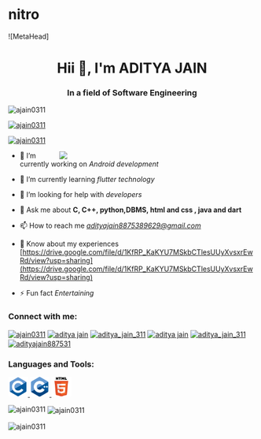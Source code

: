 # nitro
![MetaHead]
<h1 align="center">Hii 👋, I'm ADITYA JAIN</h1>
<h3 align="center">In a field of Software Engineering</h3>

<p align="left"> <img src="https://komarev.com/ghpvc/?username=ajain0311&label=Profile%20views&color=0e75b6&style=flat" alt="ajain0311" /> </p>

<p align="left"> <a href="https://github.com/ryo-ma/github-profile-trophy"><img src="https://github-profile-trophy.vercel.app/?username=ajain0311" alt="ajain0311" /></a> </p>

<p align="left"> <a href="https://twitter.com/ajain0311" target="blank"><img src="https://img.shields.io/twitter/follow/ajain0311?logo=twitter&style=for-the-badge" alt="ajain0311" /></a> </p>
<img width="400" align="right" src="https://miro.medium.com/max/1600/0*C-cPP9D2MIyeexAT.gif">


- 🔭 I’m currently working on *Android development*

- 🌱 I’m currently learning *flutter technology*

- 🤝 I’m looking for help with *developers*

- 💬 Ask me about **C, C++, python,DBMS, html and css
, java and dart**

- 📫 How to reach me *adityajain8875389629@gmail.com*

- 📄 Know about my experiences [https://drive.google.com/file/d/1KfRP_KaKYU7MSkbCTlesUUyXvsxrEwRd/view?usp=sharing](https://drive.google.com/file/d/1KfRP_KaKYU7MSkbCTlesUUyXvsxrEwRd/view?usp=sharing)

- ⚡ Fun fact *Entertaining*

<h3 align="left">Connect with me:</h3>
<p align="left">
<a href="https://twitter.com/ajain0311" target="blank"><img align="center" src="https://raw.githubusercontent.com/rahuldkjain/github-profile-readme-generator/master/src/images/icons/Social/twitter.svg" alt="ajain0311" height="30" width="40" /></a>
<a href="https://linkedin.com/in/aditya jain" target="blank"><img align="center" src="https://raw.githubusercontent.com/rahuldkjain/github-profile-readme-generator/master/src/images/icons/Social/linked-in-alt.svg" alt="aditya jain" height="30" width="40" /></a>
<a href="https://stackoverflow.com/users/aditya_jain_311" target="blank"><img align="center" src="https://raw.githubusercontent.com/rahuldkjain/github-profile-readme-generator/master/src/images/icons/Social/stack-overflow.svg" alt="aditya_jain_311" height="30" width="40" /></a>
<a href="https://fb.com/aditya jain" target="blank"><img align="center" src="https://raw.githubusercontent.com/rahuldkjain/github-profile-readme-generator/master/src/images/icons/Social/facebook.svg" alt="aditya jain" height="30" width="40" /></a>
<a href="https://instagram.com/aditya_jain_311" target="blank"><img align="center" src="https://raw.githubusercontent.com/rahuldkjain/github-profile-readme-generator/master/src/images/icons/Social/instagram.svg" alt="aditya_jain_311" height="30" width="40" /></a>
<a href="https://www.hackerrank.com/adityajain887531" target="blank"><img align="center" src="https://raw.githubusercontent.com/rahuldkjain/github-profile-readme-generator/master/src/images/icons/Social/hackerrank.svg" alt="adityajain887531" height="30" width="40" /></a>
</p>

<h3 align="left">Languages and Tools:</h3>
<p align="left"> <a href="https://www.cprogramming.com/" target="_blank" rel="noreferrer"> <img src="https://raw.githubusercontent.com/devicons/devicon/master/icons/c/c-original.svg" alt="c" width="40" height="40"/> </a> <a href="https://www.w3schools.com/cpp/" target="_blank" rel="noreferrer"> <img src="https://raw.githubusercontent.com/devicons/devicon/master/icons/cplusplus/cplusplus-original.svg" alt="cplusplus" width="40" height="40"/> </a> <a href="https://www.w3.org/html/" target="_blank" rel="noreferrer"> <img src="https://raw.githubusercontent.com/devicons/devicon/master/icons/html5/html5-original-wordmark.svg" alt="html5" width="40" height="40"/> </a> </p>

<p><img align="left" src="https://github-readme-stats.vercel.app/api/top-langs?username=ajain0311&show_icons=true&locale=en&layout=compact" alt="ajain0311" /></p>

<p>&nbsp;<img align="center" src="https://github-readme-stats.vercel.app/api?username=ajain0311&show_icons=true&locale=en" alt="ajain0311" /></p>

<p><img align="center" src="https://github-readme-streak-stats.herokuapp.com/?user=ajain0311&" alt="ajain0311" /></p>
